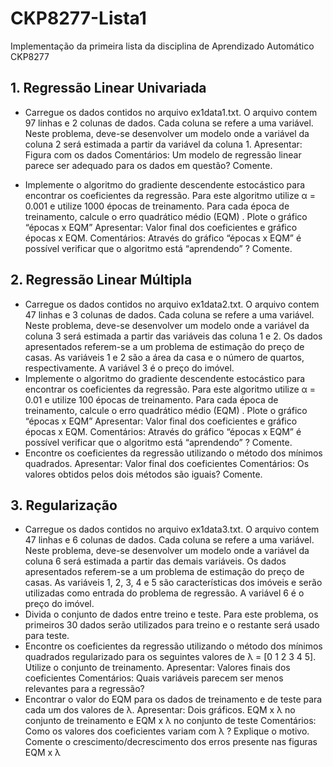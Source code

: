 # CKP8277-Lista1
Implementação da primeira lista da disciplina de Aprendizado Automático CKP8277

## 1.	Regressão Linear Univariada
- Carregue os dados contidos no arquivo ex1data1.txt. 
O arquivo contem 97 linhas e 2 colunas de dados. Cada coluna se refere a uma variável. Neste problema, deve-se desenvolver um modelo onde a variável da coluna 2 será estimada a partir da variável da coluna 1.
Apresentar: Figura com os dados
Comentários: Um modelo de regressão linear parece ser adequado para os dados em questão? Comente.

- Implemente o algoritmo do gradiente descendente estocástico para encontrar os coeficientes da regressão.
	Para este algoritmo utilize α = 0.001 e utilize 1000 épocas de treinamento. Para cada época de treinamento, calcule o erro quadrático médio (EQM) . Plote o gráfico “épocas x EQM”
	Apresentar: Valor final dos coeficientes e gráfico épocas x EQM.
	Comentários: Através do gráfico “épocas x EQM” é possível verificar que o algoritmo está “aprendendo” ? Comente.

## 2.	Regressão Linear Múltipla
- Carregue os dados contidos no arquivo ex1data2.txt. 
O arquivo contem 47 linhas e 3 colunas de dados. Cada coluna se refere a uma variável. Neste problema, deve-se desenvolver um modelo onde a variável da coluna 3 será estimada a partir das variáveis das coluna 1 e 2. Os dados apresentados referem-se a um problema de estimação do preço de casas. As variáveis 1 e 2 são a área da casa e o número de quartos, respectivamente. A variável 3 é o preço do imóvel. 
- Implemente o algoritmo do gradiente descendente estocástico para encontrar os coeficientes da regressão.
	Para este algoritmo utilize α = 0.01 e utilize 100 épocas de treinamento. Para cada época de treinamento, calcule o erro quadrático médio (EQM) . Plote o gráfico “épocas x EQM”
	Apresentar: Valor final dos coeficientes e gráfico épocas x EQM.
Comentários: Através do gráfico “épocas x EQM” é possível verificar que o algoritmo está “aprendendo” ? Comente.
- Encontre os coeficientes da regressão utilizando o método dos mínimos quadrados.
Apresentar: Valor final dos coeficientes
Comentários: Os valores obtidos pelos dois métodos são iguais? Comente.

## 3.	Regularização
- Carregue os dados contidos no arquivo ex1data3.txt. 
O arquivo contem 47 linhas e 6 colunas de dados. Cada coluna se refere a uma variável. Neste problema, deve-se desenvolver um modelo onde a variável da coluna 6 será estimada a partir das demais variáveis. Os dados apresentados referem-se a um problema de estimação do preço de casas. As variáveis 1, 2, 3, 4 e 5 são características dos imóveis e serão utilizadas como entrada do problema de regressão. A variável 6 é o preço do imóvel. 
- Divida o conjunto de dados entre treino e teste. Para este problema, os primeiros 30 dados serão utilizados para treino e o restante será usado para teste.
- Encontre os coeficientes da regressão utilizando o método dos mínimos quadrados regularizado para os seguintes valores de λ = [0 1 2 3 4 5]. Utilize o conjunto de treinamento.
Apresentar: Valores finais dos coeficientes
Comentários: Quais variáveis parecem ser menos relevantes para a regressão?
- Encontrar o valor do EQM para os dados de treinamento e de teste para cada um dos valores de λ.
Apresentar: Dois gráficos. EQM x λ no conjunto de treinamento e EQM x λ no conjunto de teste
Comentários: Como os valores dos coeficientes variam com λ ? Explique o motivo. 
Comente o crescimento/decrescimento dos erros presente nas figuras EQM x λ
